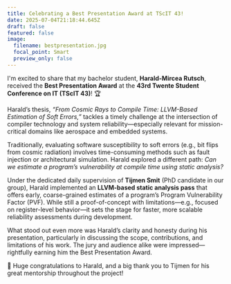 ```yaml
---
title: Celebrating a Best Presentation Award at TScIT 43!
date: 2025-07-04T21:18:44.645Z
draft: false
featured: false
image:
  filename: bestpresentation.jpg
  focal_point: Smart
  preview_only: false
---
```

I'm excited to share that my bachelor student, **Harald-Mircea Rutsch**, received the **Best Presentation Award** at the **43rd Twente Student Conference on IT (TScIT 43)**! 🏆

Harald’s thesis, *“From Cosmic Rays to Compile Time: LLVM-Based Estimation of Soft Errors,”* tackles a timely challenge at the intersection of compiler technology and system reliability—especially relevant for mission-critical domains like aerospace and embedded systems.

Traditionally, evaluating software susceptibility to soft errors (e.g., bit flips from cosmic radiation) involves time-consuming methods such as fault injection or architectural simulation. Harald explored a different path: *Can we estimate a program’s vulnerability at compile time using static analysis?*

Under the dedicated daily supervision of **Tijmen Smit** (PhD candidate in our group), Harald implemented an **LLVM-based static analysis pass** that offers early, coarse-grained estimates of a program’s Program Vulnerability Factor (PVF). While still a proof-of-concept with limitations—e.g., focused on register-level behavior—it sets the stage for faster, more scalable reliability assessments during development.

What stood out even more was Harald’s clarity and honesty during his presentation, particularly in discussing the scope, contributions, and limitations of his work. The jury and audience alike were impressed—rightfully earning him the Best Presentation Award.

👏 Huge congratulations to Harald, and a big thank you to Tijmen for his great mentorship throughout the project!